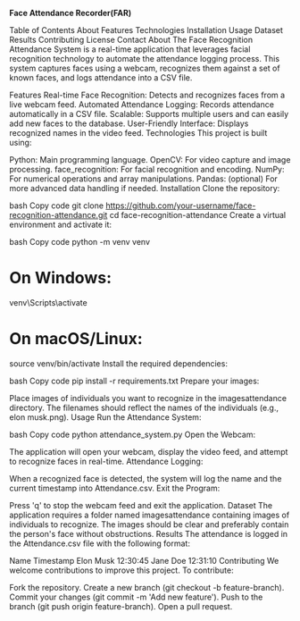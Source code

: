 
**Face Attendance Recorder(FAR)**

Table of Contents
About
Features
Technologies
Installation
Usage
Dataset
Results
Contributing
License
Contact
About
The Face Recognition Attendance System is a real-time application that leverages facial recognition technology to automate the attendance logging process. This system captures faces using a webcam, recognizes them against a set of known faces, and logs attendance into a CSV file.

Features
Real-time Face Recognition: Detects and recognizes faces from a live webcam feed.
Automated Attendance Logging: Records attendance automatically in a CSV file.
Scalable: Supports multiple users and can easily add new faces to the database.
User-Friendly Interface: Displays recognized names in the video feed.
Technologies
This project is built using:

Python: Main programming language.
OpenCV: For video capture and image processing.
face_recognition: For facial recognition and encoding.
NumPy: For numerical operations and array manipulations.
Pandas: (optional) For more advanced data handling if needed.
Installation
Clone the repository:

bash
Copy code
git clone https://github.com/your-username/face-recognition-attendance.git
cd face-recognition-attendance
Create a virtual environment and activate it:

bash
Copy code
python -m venv venv
# On Windows:
venv\Scripts\activate
# On macOS/Linux:
source venv/bin/activate
Install the required dependencies:

bash
Copy code
pip install -r requirements.txt
Prepare your images:

Place images of individuals you want to recognize in the imagesattendance directory. The filenames should reflect the names of the individuals (e.g., elon musk.png).
Usage
Run the Attendance System:

bash
Copy code
python attendance_system.py
Open the Webcam:

The application will open your webcam, display the video feed, and attempt to recognize faces in real-time.
Attendance Logging:

When a recognized face is detected, the system will log the name and the current timestamp into Attendance.csv.
Exit the Program:

Press 'q' to stop the webcam feed and exit the application.
Dataset
The application requires a folder named imagesattendance containing images of individuals to recognize. The images should be clear and preferably contain the person's face without obstructions.
Results
The attendance is logged in the Attendance.csv file with the following format:

Name	Timestamp
Elon Musk	12:30:45
Jane Doe	12:31:10
Contributing
We welcome contributions to improve this project. To contribute:

Fork the repository.
Create a new branch (git checkout -b feature-branch).
Commit your changes (git commit -m 'Add new feature').
Push to the branch (git push origin feature-branch).
Open a pull request.
